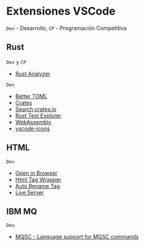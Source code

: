 # Extensiones VSCode

`Dev` - Desarrollo, `CP` - Programación Competitiva

## Rust

`Dev` y `CP`

- [Rust Analyzer](https://marketplace.visualstudio.com/items?itemName=matklad.rust-analyzer)

`Dev`

- [Better TOML](https://marketplace.visualstudio.com/items?itemName=bungcip.better-toml)
- [Crates](https://marketplace.visualstudio.com/items?itemName=serayuzgur.crates)
- [Search crates.io](https://marketplace.visualstudio.com/items?itemName=belfz.search-crates-io)
- [Rust Test Explorer](https://marketplace.visualstudio.com/items?itemName=swellaby.vscode-rust-test-adapter)
- [WebAssembly](https://marketplace.visualstudio.com/items?itemName=dtsvet.vscode-wasm)
- [vscode-icons](https://marketplace.visualstudio.com/items?itemName=vscode-icons-team.vscode-icons)

## HTML

`Dev`

- [Open in Browser](https://marketplace.visualstudio.com/items?itemName=techer.open-in-browser)
- [Html Tag Wrapper](https://marketplace.visualstudio.com/items?itemName=hwencc.html-tag-wrapper)
- [Auto Rename Tag](https://marketplace.visualstudio.com/items?itemName=formulahendry.auto-rename-tag)
- [Live Server](https://marketplace.visualstudio.com/items?itemName=ritwickdey.LiveServer)

## IBM MQ

`Dev`

- [MQSC - Language support for MQSC commands](https://marketplace.visualstudio.com/items?itemName=lemrod.vscode-mqsc)